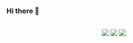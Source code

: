 ### Hi there 👋

<!--
**EZFRICA/EZFRICA** is a ✨ _special_ ✨ repository because its `README.md` (this file) appears on your GitHub profile.

Here are some ideas to get you started:

- 🔭 I’m currently working on ADGroupe
- 🌱 I’m currently learning AWS
- 👯 I’m looking to collaborate on ...
- 🤔 I’m looking for help with ...
- 💬 Ask me about ...
- 📫 How to reach me: ...
- 😄 Pronouns: ...
- ⚡ Fun fact: ...
-->
<br>

<div align="center">
 <img src="https://github-readme-streak-stats.herokuapp.com?user=EZFRICA&theme=cobalt&hide_border=true"/>
 <img src="https://github-readme-stats.vercel.app/api?username=EZFRICA&show_icons=true&theme=tokyonight"/>
 <img src="https://github-readme-stats.vercel.app/api/top-langs/?username=EZFRICA&layout=compact"/>

</div>

<div align="center">

<br>
